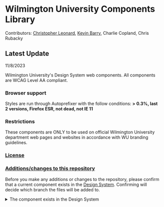 # Wilmington University Components Library #

<!-- [![GPLv3 license](https://img.shields.io/badge/License-GPLv3-blue.svg?style=flat-square)](LICENSE.md) [![Stable release](https://img.shields.io/github/release/UDelIT/udthemebrand.svg?style=flat-square)](releases/) [![Bitbucket Pipelines](https://img.shields.io/bitbucket/pipelines/atlassian/adf-builder-javascript.svg?style=flat-square)](https://bitbucket.org/itcssdev/udtheme-brand/src/master/bitbucket-pipelines.yml) [![GitHub issues](https://img.shields.io/github/issues/UDelIT/udthemebrand.svg?style=flat-square&colorB=red)](issues/) [![GitHub issues-closed](https://img.shields.io/github/issues-closed/UDelIT/udthemebrand.svg?style=flat-square&colorB=lightgrey)](issues?q=is%3Aissue+is%3Aclosed) [![WordPress](https://img.shields.io/wordpress/v/akismet.svg?style=flat-square)](https://github.com/UDelIT/udthemebrand) [![](https://img.shields.io/badge/php-5.6.30-ff69b4.svg?style=flat-square)]()

[![GitHub watchers](https://img.shields.io/github/watchers/UDelIT/udthemebrand.svg?style=social&label=Watch&maxAge=2592000)](watchers/) -->




Contributors: [Christopher Leonard](https://github.com/wilmu-cl), [Kevin Barry](https://github.com/kevingb), Charlie Copland, Chris Rubacky

## Latest Update ##

11/8/2023

Wilmington University's Design System web components.  All components are WCAG Level AA compliant.

### Browser support ###
Styles are run through Autoprefixer with the follow conditions: **> 0.3%, last 2 versions, Firefox ESR, not dead, not IE 11**

### Restrictions ###
These components are ONLY to be used on official Wilmington University department web pages and websites in accordance with WU branding guidelines.

### [License](https://github.com/Wilmington-University/web-components/blob/main/LICENSE) ###

### [Additions/changes to this repository](#changes) ###

Before you make any additions or changes to the repository, please confirm that a current component exists in the [Design System](https://www.wilmu.edu/design-system/index.aspx). Confirming will decide which branch the files will be added to.

<details>

<summary>The component exists in the Design System</summary>

1. **The component files exist in this repository**
  * You want to make sure you have the latest copy of the files first. Navigate to the <code>main</code>. From there, fetch (check out) the component via [GitHub Desktop](https://desktop.github.com/) into your local repository <code>main</code> branch.
    Similar to the Dreamweaver process used by the team in the past, this provides you with the latest production files.
  * Copy those files into your local repository <code>development</code> branch.
    This branch is for making changes to the production code without overwriting the working files. Similar to creating a *Working Draft* of a Cascade file.
  * Make any necessary changes to your files from the <code>development</code> branch.
  * When finished, add a descriptive note stating what was changed in your code. (This helps other team members for when they might edit the files later on.) Commit the files and push them to the <code>development</code> branch.

2. **The component files DO NOT exist in this repository**
  * Create a new directory in your local repository <code>development</code> branch.
  * Following the development procedures, create and edit any necessary files.
  * Before uploading to the repository, It's best to create a CodePen test demo and run it through various browsers via WilmU's [BrowserStack](https://www.browserstack.com/) account. Credentials are located in our secret server.
  * When you've finished your tests, add a descriptive note stating what was changed in your code. Commit the files and push them to the <code>development</code> branch.

</details>



